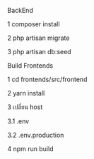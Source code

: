 BackEnd

1 composer install

2 php artisan migrate

3 php artisan db:seed


Build Frontends

1 cd frontends/src/frontend

2 yarn install

3 เปลี่ยน host 

  3.1 .env

  3.2 .env.production

4 npm run build
